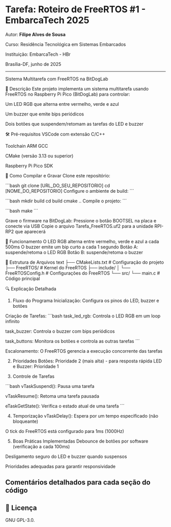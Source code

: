 
# Tarefa: Roteiro de FreeRTOS #1 - EmbarcaTech 2025

Autor: **Filipe Alves de Sousa**

Curso: Residência Tecnológica em Sistemas Embarcados

Instituição: EmbarcaTech - HBr

Brasília-DF, junho de 2025

---
Sistema Multitarefa com FreeRTOS na BitDogLab

📝 Descrição
Este projeto implementa um sistema multitarefa usando FreeRTOS no Raspberry Pi Pico (BitDogLab) para controlar:

Um LED RGB que alterna entre vermelho, verde e azul

Um buzzer que emite bips periódicos

Dois botões que suspendem/retomam as tarefas do LED e buzzer

🛠️ Pré-requisitos
VSCode com extensão C/C++

Toolchain ARM GCC

CMake (versão 3.13 ou superior)

Raspberry Pi Pico SDK

🚀 Como Compilar e Gravar
Clone este repositório:

´´´bash
git clone [URL_DO_SEU_REPOSITORIO]
cd [NOME_DO_REPOSITORIO]
Configure o ambiente de build:
´´´

´´´bash
mkdir build
cd build
cmake ..
Compile o projeto:
´´´

´´´bash
make
´´´

Grave o firmware na BitDogLab:
Pressione o botão BOOTSEL na placa e conecte via USB
Copie o arquivo Tarefa_FreeRTOS.uf2 para a unidade RPI-RP2 que aparecerá

🎯 Funcionamento
O LED RGB alterna entre vermelho, verde e azul a cada 500ms
O buzzer emite um bip curto a cada 1 segundo
Botão A: suspende/retoma o LED RGB
Botão B: suspende/retoma o buzzer

📂 Estrutura de Arquivos
text
├── CMakeLists.txt          # Configuração do projeto
├── FreeRTOS/               # Kernel do FreeRTOS
├── include/
│   └── FreeRTOSConfig.h    # Configurações do FreeRTOS
└── src/
    └── main.c              # Código principal


🔍 Explicação Detalhada
1. Fluxo do Programa
Inicialização: Configura os pinos do LED, buzzer e botões

Criação de Tarefas:
´´´bash
task_led_rgb: Controla o LED RGB em um loop infinito

task_buzzer: Controla o buzzer com bips periódicos

task_buttons: Monitora os botões e controla as outras tarefas
´´´

Escalonamento: O FreeRTOS gerencia a execução concorrente das tarefas

2. Prioridades
Botões: Prioridade 2 (mais alta) - para resposta rápida
LED e Buzzer: Prioridade 1

3. Controle de Tarefas

´´´bash
vTaskSuspend(): Pausa uma tarefa

vTaskResume(): Retoma uma tarefa pausada

eTaskGetState(): Verifica o estado atual de uma tarefa
´´´

4. Temporização
vTaskDelay(): Espera por um tempo especificado (não bloqueante)

O tick do FreeRTOS está configurado para 1ms (1000Hz)

5. Boas Práticas Implementadas
Debounce de botões por software (verificação a cada 100ms)

Desligamento seguro do LED e buzzer quando suspensos

Prioridades adequadas para garantir responsividade

Comentários detalhados para cada seção do código
---

## 📜 Licença
GNU GPL-3.0.
